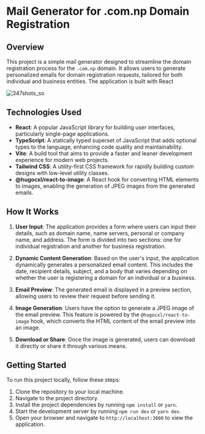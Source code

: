 # Mail Generator for .com.np Domain Registration

## Overview

This project is a simple mail generator designed to streamline the domain registration process for the `.com.np` domain. It allows users to generate personalized emails for domain registration requests, tailored for both individual and business entities. The application is built with React

![347shots_so](https://github.com/ASACHIT/com.np-domain-mail-generator/assets/73944456/49e44921-eba9-4e61-ac8a-e80c4ac662bb)


## Technologies Used

- **React**: A popular JavaScript library for building user interfaces, particularly single-page applications.
- **TypeScript**: A statically typed superset of JavaScript that adds optional types to the language, enhancing code quality and maintainability.
- **Vite**: A build tool that aims to provide a faster and leaner development experience for modern web projects.
- **Tailwind CSS**: A utility-first CSS framework for rapidly building custom designs with low-level utility classes.
- **@hugocxl/react-to-image**: A React hook for converting HTML elements to images, enabling the generation of JPEG images from the generated emails.

## How It Works

1. **User Input**: The application provides a form where users can input their details, such as domain name, name servers, personal or company name, and address. The form is divided into two sections: one for individual registration and another for business registration.

2. **Dynamic Content Generation**: Based on the user's input, the application dynamically generates a personalized email content. This includes the date, recipient details, subject, and a body that varies depending on whether the user is registering a domain for an individual or a business.

3. **Email Preview**: The generated email is displayed in a preview section, allowing users to review their request before sending it.

4. **Image Generation**: Users have the option to generate a JPEG image of the email preview. This feature is powered by the `@hugocxl/react-to-image` hook, which converts the HTML content of the email preview into an image.

5. **Download or Share**: Once the image is generated, users can download it directly or share it through various means.

## Getting Started

To run this project locally, follow these steps:

1. Clone the repository to your local machine.
2. Navigate to the project directory.
3. Install the project dependencies by running `npm install` or `yarn`.
4. Start the development server by running `npm run dev` or `yarn dev`.
5. Open your browser and navigate to `http://localhost:3000` to view the application.
